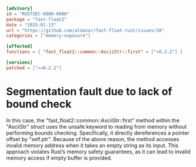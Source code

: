 ```toml
[advisory]
id = "RUSTSEC-0000-0000"
package = "fast-float2"
date = "2025-01-13"
url = "https://github.com/aldanor/fast-float-rust/issues/38"
categories = ["memory-exposure"]

[affected]
functions = { "fast_float2::common::AsciiStr::first" = ["<0.2.2"] }

[versions]
patched = [">=0.2.2"]
```
# Segmentation fault due to lack of bound check
In this case, the "fast_float2::common::AsciiStr::first" method within the "AsciiStr" struct 
uses the unsafe keyword to reading from memory without performing bounds checking. 
Specifically, it directly dereferences a pointer offset by "self.ptr".
Because of the above reason, the method accesses invalid memory address when it takes an empty string as its input.
This approach violates Rust’s memory safety guarantees, as it can lead to invalid memory access if empty buffer is provided.
